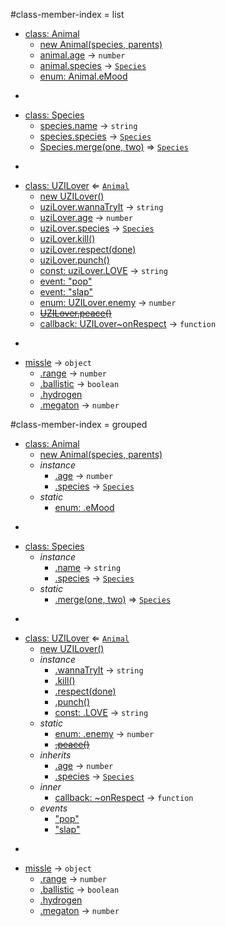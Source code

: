 #class-member-index = list

* [class: Animal](#Animal)
  * [new Animal(species, parents)](#new_Animal_new)
  * [animal.age](#Animal#age) → <code>number</code>
  * [animal.species](#Animal#species) → <code>[Species](#Species)</code>
  * [enum: Animal.eMood](#Animal.eMood)

-

* [class: Species](#Species)
  * [species.name](#Species#name) → <code>string</code>
  * [species.species](#Species#species) → <code>[Species](#Species)</code>
  * [Species.merge(one, two)](#Species.merge) ⇒ <code>[Species](#Species)</code>

-

* [class: UZILover](#UZILover) ⇐ <code>[Animal](#Animal)</code>
  * [new UZILover()](#new_UZILover_new)
  * [uziLover.wannaTryIt](#UZILover#wannaTryIt) → <code>string</code>
  * [uziLover.age](#UZILover#age) → <code>number</code>
  * [uziLover.species](#UZILover#species) → <code>[Species](#Species)</code>
  * [uziLover.kill()](#UZILover#kill)
  * [uziLover.respect(done)](#UZILover#respect)
  * [uziLover.punch()](#UZILover#punch)
  * [const: uziLover.LOVE](#UZILover#LOVE) → <code>string</code>
  * [event: "pop"](#UZILover#event_pop)
  * [event: "slap"](#UZILover#event_slap)
  * [enum: UZILover.enemy](#UZILover.enemy) → <code>number</code>
  * [~~UZILover.peace()~~](#UZILover.peace)
  * [callback: UZILover~onRespect](#UZILover..onRespect) → <code>function</code>

-


* [missle](#missle) → <code>object</code>
  * [.range](#missle.range) → <code>number</code>
  * [.ballistic](#missle.ballistic) → <code>boolean</code>
  * [.hydrogen](#missle.hydrogen)
  * [.megaton](#missle.megaton) → <code>number</code>


#class-member-index = grouped

* [class: Animal](#Animal)
  * [new Animal(species, parents)](#new_Animal_new)
  * _instance_
    * [.age](#Animal#age) → <code>number</code>
    * [.species](#Animal#species) → <code>[Species](#Species)</code>
  * _static_
    * [enum: .eMood](#Animal.eMood)

-

* [class: Species](#Species)
  * _instance_
    * [.name](#Species#name) → <code>string</code>
    * [.species](#Species#species) → <code>[Species](#Species)</code>
  * _static_
    * [.merge(one, two)](#Species.merge) ⇒ <code>[Species](#Species)</code>

-

* [class: UZILover](#UZILover) ⇐ <code>[Animal](#Animal)</code>
  * [new UZILover()](#new_UZILover_new)
  * _instance_
    * [.wannaTryIt](#UZILover#wannaTryIt) → <code>string</code>
    * [.kill()](#UZILover#kill)
    * [.respect(done)](#UZILover#respect)
    * [.punch()](#UZILover#punch)
    * [const: .LOVE](#UZILover#LOVE) → <code>string</code>
  * _static_
    * [enum: .enemy](#UZILover.enemy) → <code>number</code>
    * ~~[.peace()](#UZILover.peace)~~
  * _inherits_
    * [.age](#Animal#age) → <code>number</code>
    * [.species](#Animal#species) → <code>[Species](#Species)</code>
  * _inner_
    * [callback: ~onRespect](#UZILover..onRespect) → <code>function</code>
  * _events_
    * ["pop"](#UZILover#event_pop)
    * ["slap"](#UZILover#event_slap)

-


* [missle](#missle) → <code>object</code>
  * [.range](#missle.range) → <code>number</code>
  * [.ballistic](#missle.ballistic) → <code>boolean</code>
  * [.hydrogen](#missle.hydrogen)
  * [.megaton](#missle.megaton) → <code>number</code>
